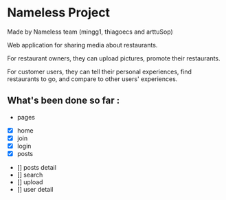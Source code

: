 # Nameless Project

Made by Nameless team (mingg1, thiagoecs and arttuSop)

Web application for sharing media about restaurants.

For restaurant owners, they can upload pictures, promote their restaurants.

For customer users, they can tell their personal experiences, find restaurants to go, and compare to other users' experiences.

## What's been done so far :

- pages
- [x] home
- [x] join
- [x] login
- [x] posts
- [] posts detail
- [] search
- [] upload
- [] user detail
